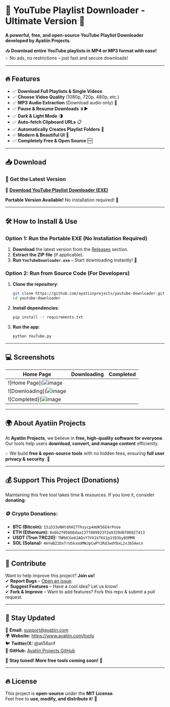 # 🎥 YouTube Playlist Downloader - Ultimate Version 🚀  
**A powerful, free, and open-source YouTube Playlist Downloader developed by Ayatiin Projects.**  

📥 **Download entire YouTube playlists in MP4 or MP3 format with ease!**  
💡 No ads, no restrictions – just fast and secure downloads!  

---

## 🔥 Features
- ✅ **Download Full Playlists & Single Videos**  
- ✅ **Choose Video Quality** (1080p, 720p, 480p, etc.)  
- ✅ **MP3 Audio Extraction** (Download audio only) 🎵  
- ✅ **Pause & Resume Downloads** ⏸️▶️  
- ✅ **Dark & Light Mode** 🌗  
- ✅ **Auto-fetch Clipboard URLs** 📋  
- ✅ **Automatically Creates Playlist Folders** 📂  
- ✅ **Modern & Beautiful UI** 🎨  
- ✅ **Completely Free & Open Source** 🆓  

---

## 📥 Download  
### 🔗 Get the Latest Version  
📌 [**Download YouTube Playlist Downloader (EXE)**](https://drive.google.com/file/d/1YDCtI2WhbzeWzADLdEWSQUQkwdg0lV50/view?usp=sharing)  

**Portable Version Available!** No installation required! 🚀  

---

## 🛠 How to Install & Use  

### **Option 1: Run the Portable EXE (No Installation Required)**
1. **Download** the latest version from the [Releases](https://drive.google.com/file/d/1YDCtI2WhbzeWzADLdEWSQUQkwdg0lV50/view?usp=sharing) section.  
2. **Extract the ZIP file** (if applicable).  
3. **Run `YouTubeDownloader.exe`** – Start downloading instantly! 🎉  

### **Option 2: Run from Source Code (For Developers)**
1. **Clone the repository**:  
   ```sh
   git clone https://github.com/ayatiinprojects/youtube-downloader.git
   cd youtube-downloader
   ```
2. **Install dependencies**:  
   ```sh
   pip install -r requirements.txt
   ```
3. **Run the app**:  
   ```sh
   python YouTube.py
   ```

---

## 💻 Screenshots  
| Home Page | Downloading | Completed |
|-----------|------------|------------|
| ![Home Page](![image](https://github.com/user-attachments/assets/0419575b-8859-4ccc-bba0-c8830187e1e3)
| ![Downloading](![image](https://github.com/user-attachments/assets/21eb09f7-542d-4d53-b8ab-b3ceb1952c6e)
| ![Completed](![image](https://github.com/user-attachments/assets/74a0bb56-1f57-4fe3-a756-3dbade9903c9)|

---

## 🌍 About Ayatiin Projects  
At **Ayatiin Projects**, we believe in **free, high-quality software for everyone**. Our tools help users **download, convert, and manage content** efficiently.  

💡 We build **free & open-source tools** with no hidden fees, ensuring **full user privacy & security**. 🚀  

---

## 💰 Support This Project (Donations)  
Maintaining this free tool takes time & resources. If you love it, consider **donating**:  

### 🪙 **Crypto Donations:**  
- **BTC (Bitcoin):** `15iD33oNHtdhHZ7Thsycp4mUK56E4rPooe`  
- **ETH (Ethereum):** `0x6b2f05666daa137f809923f2e9339d8f00827413`  
- **USDT (Tron TRC20):** `TNMdCGo62AQsY7VX1kT6S1p1tD3ky85MMR`  
- **SOL (Solana):** `4mYwB22DxTrU5kxoUMWJpCwPY2RdJwdYDxL2vJb5Aecn`  



---

## 🤝 Contribute  
Want to help improve this project? **Join us!**  
✔ **Report Bugs** – [Open an issue](support@ayatiin.com).  
✔ **Suggest Features** – Have a cool idea? Let us know!  
✔ **Fork & Improve** – Want to add features? Fork this repo & submit a pull request.  

---

## 📢 Stay Updated  
📧 **Email:** support@ayatiin.com  
🌍 **Website:** https://www.ayatiin.com/tools  
🐦 **Twitter/X:** @ali56arif  
📢 **GitHub:** [Ayatiin Projects GitHub](https://github.com/Ali56arif)  

🔔 **Stay tuned! More free tools coming soon!** 🚀  

---

## 🔥 License  
This project is **open-source** under the **MIT License**.  
Feel free to **use, modify, and distribute it**! 🎉  
